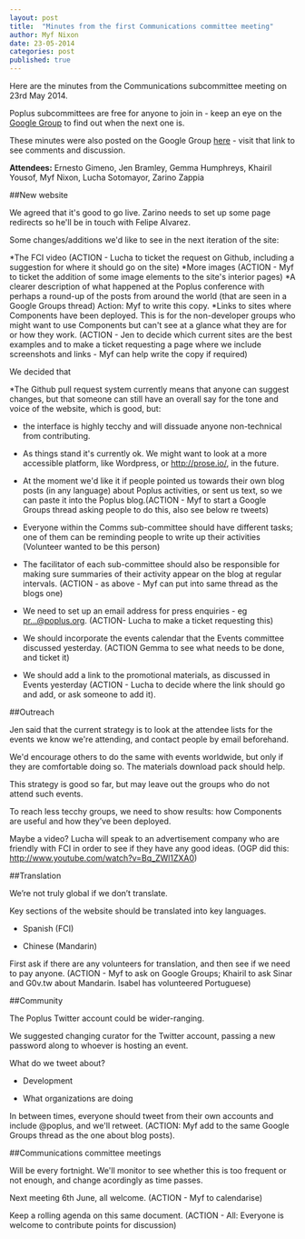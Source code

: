 ```yaml
---
layout: post
title:  "Minutes from the first Communications committee meeting"
author: Myf Nixon
date: 23-05-2014
categories: post
published: true
---
```


Here are the minutes from the Communications subcommittee meeting on 23rd May 2014. 

Poplus subcommittees are free for anyone to join in - keep an eye on the [Google Group](https://groups.google.com/forum/#!forum/poplus) to find out when the next one is. 

These minutes were also posted on the Google Group [here](https://groups.google.com/d/topic/poplus/jvwDCwxodDQ/discussion) - visit that link to see comments and discussion.

**Attendees:** Ernesto Gimeno, Jen Bramley, Gemma Humphreys, Khairil Yousof, Myf Nixon, Lucha Sotomayor, Zarino Zappia

##New website

We agreed that it's good to go live. Zarino needs to set up some page redirects so he'll be in touch with Felipe Alvarez.

Some changes/additions we'd like to see in the next iteration of the site:

 *The FCI video (ACTION - Lucha to ticket the request on Github, including a suggestion for where it should go on the site)
 *More images (ACTION - Myf to ticket the addition of some image elements to the site's interior pages)
 *A clearer description of what happened at the Poplus conference with perhaps a round-up of the posts from around the world (that are seen in a Google Groups thread) Action: Myf to write this copy.
 *Links to sites where Components have been deployed. This is for the non-developer groups who might want to use Components but can't see at a glance what they are for or how they work. (ACTION - Jen to decide which current sites are the best examples and to make a ticket requesting a page where we include screenshots and links - Myf can help write the copy if required)

We decided that

 *The Github pull request system currently means that anyone can suggest changes, but that someone can still have an overall say for the tone and voice of the website, which is good, but:

- the interface is highly tecchy and will dissuade anyone non-technical from contributing.

- As things stand it's currently ok. We might want to look at a more accessible platform, like Wordpress, or http://prose.io/,  in the future.

- At the moment we'd like it if people pointed us towards their own blog posts (in any language) about Poplus activities, or sent us text, so we can paste it into the Poplus blog.(ACTION - Myf to start a Google Groups thread asking people to do this, also see below re tweets)

- Everyone within the Comms sub-committee should have different tasks; one of them can be reminding people to write up their activities (Volunteer wanted to be this person)

- The facilitator of each sub-committee should also be responsible for making sure summaries of their activity appear on the blog at regular intervals. (ACTION - as above - Myf can put into same thread as the blogs one)

- We need to set up an email address for press enquiries - eg pr...@poplus.org. (ACTION-  Lucha to make a ticket requesting this)

- We should incorporate the events calendar that the Events committee discussed yesterday. (ACTION  Gemma to see what needs to be done, and ticket it)

- We should add a link to the promotional materials, as discussed in Events yesterday (ACTION - Lucha to decide where the link should go and add, or ask someone to add it).

##Outreach

Jen said that the current strategy is to look at the attendee lists for the events we know we're attending, and contact people by email beforehand.

We'd encourage others to do the same with events worldwide, but only if they are comfortable doing so. The materials download pack should help.

This strategy is good so far, but may leave out the groups who do not attend such events.

To reach less tecchy groups, we need to show results: how Components are useful and how they’ve been deployed.

Maybe a video? Lucha will speak to an advertisement company who are friendly with FCI in order to see if they have any good ideas. (OGP did this: http://www.youtube.com/watch?v=Bq_ZWl1ZXA0)


##Translation

We’re not truly global if we don’t translate.

Key sections of the website should be translated into key languages.

- Spanish (FCI)

- Chinese (Mandarin)

First ask if there are any volunteers for translation, and then see if we need to pay anyone. (ACTION - Myf to ask on Google Groups; Khairil to ask Sinar and G0v.tw about Mandarin. Isabel has volunteered Portuguese)

##Community

The Poplus Twitter account could be wider-ranging.

We suggested changing curator for the Twitter account, passing a new password along to whoever is hosting an event.

What do we tweet about?

- Development

- What organizations are doing

In between times, everyone should tweet from their own accounts and include @poplus, and we'll retweet. (ACTION: Myf add to the same Google Groups thread as the one about blog posts).

##Communications committee meetings

Will be every fortnight. We'll monitor to see whether this is too frequent or not enough, and change acordingly as time passes.

Next meeting 6th June, all welcome. (ACTION - Myf to calendarise)

Keep a rolling agenda on this same document. (ACTION  - All: Everyone is welcome to contribute points for discussion)
